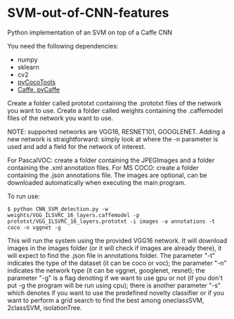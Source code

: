 
# SVM-out-of-CNN-features
Python implementation of an SVM on top of a Caffe CNN

You need the following dependencies:
- numpy
- sklearn
- cv2
- [pyCocoTools](https://github.com/pdollar/coco)
- [Caffe, pyCaffe](https://github.com/BVLC/caffe)

Create a folder called prototxt containing the .prototxt files of the network you want to use.
Create a folder called weights containing the .caffemodel files of the network you want to use.

NOTE: supported networks are VGG16, RESNET101, GOOGLENET.
Adding a new network is straightforward: simply look at where the -n parameter is used and add a field for the network of interest.

For PascalVOC: create a folder containing the JPEGImages and a folder containing the .xml annotation files.
For MS COCO: create a folder containing the .json annotations file. The images are optional, can be downloaded automatically when executing the main program.

To run use:

    $ python CNN_SVM_detection.py -w weights/VGG_ILSVRC_16_layers.caffemodel -p prototxt/VGG_ILSVRC_16_layers.prototxt -i images -a annotations -t coco -n vggnet -g

This will run the system using the provided VGG16 network. It will download images in the images folder (or it will check if images are already there), it will expect to find the .json file in annotations folder. The parameter "-t" indicates the type of the dataset (it can be coco or voc); the parameter "-n" indicates the network type (it can be vggnet, googlenet, resnet); the parameter "-g" is a flag denoting if we want to use gpu or not (if you don't put -g the program will be run using cpu); there is another parameter "-s" which denotes if you want to use the predefined novelty classifier or if you want to perform a grid search to find the best among oneclassSVM, 2classSVM, isolationTree.

